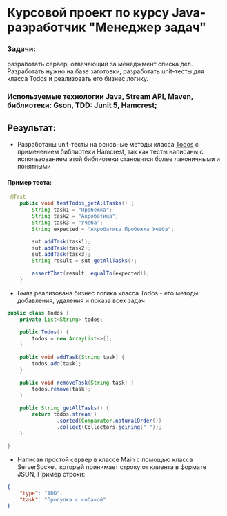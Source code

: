# Курсовой проект по курсу Java-разработчик "Менеджер задач"

### Задачи:
разработать сервер, отвечающий за менеджмент списка дел. Разработать нужно на базе заготовки, разработать unit-тесты для класса Todos и реализовать его бизнес логику.

### Используемые технологии Java, Stream API, Maven, библиотеки: Gson, TDD: Junit 5, Hamcrest;

## Результат: 
- Разработаны unit-тесты на основные методы класса [Todos](https://github.com/Omen1984/coursework-nethology-task-manager/blob/master/src/test/java/ru/netology/javacore/TodosTests.java) с применением библиотеки Hamcrest, так как тесты написаны с использованием этой библиотеки становятся более лаконичными и понятными
#### Пример теста:
```java
 @Test
    public void testTodos_getAllTasks() {
        String task1 = "Пробежка";
        String task2 = "Акробатика";
        String task3 = "Учёба";
        String expected = "Акробатика Пробежка Учёба";

        sut.addTask(task1);
        sut.addTask(task2);
        sut.addTask(task3);
        String result = sut.getAllTasks();

        assertThat(result, equalTo(expected));
    }
```

- Была реализована бизнес логика класса Todos - его методы добавления, удаления и показа всех задач

```java
public class Todos {
    private List<String> todos;

    public Todos() {
        todos = new ArrayList<>();
    }

    public void addTask(String task) {
        todos.add(task);
    }

    public void removeTask(String task) {
        todos.remove(task);
    }

    public String getAllTasks() {
        return todos.stream()
                .sorted(Comparator.naturalOrder())
                .collect(Collectors.joining(" "));
    }

}
```

- Написан простой сервер в классе Main с помощью класса ServerSocket, который принимает строку от клиента в формате JSON, Пример строки:
```json
{
    "type": "ADD", 
    "task": "Прогулка с собакой" 
}
```
